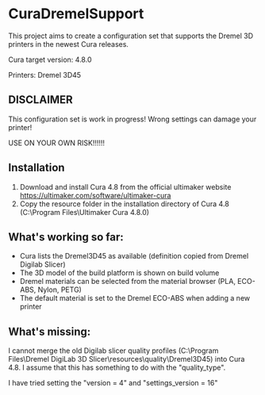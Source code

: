 # CuraDremelSupport
This project aims to create a configuration set that supports the Dremel 3D printers in the newest Cura releases.

Cura target version: 4.8.0

Printers: Dremel 3D45

## DISCLAIMER
This configuration set is work in progress! Wrong settings can damage your printer!

USE ON YOUR OWN RISK!!!!!!

## Installation
1. Download and install Cura 4.8 from the official ultimaker website https://ultimaker.com/software/ultimaker-cura
2. Copy the resource folder in the installation directory of Cura 4.8 (C:\Program Files\Ultimaker Cura 4.8.0\)

## What's working so far:
- Cura lists the Dremel3D45 as available (definition copied from Dremel Digilab Slicer)
- The 3D model of the build platform is shown on build volume
- Dremel materials can be selected from the material browser (PLA, ECO-ABS, Nylon, PETG)
- The default material is set to the Dremel ECO-ABS when adding a new printer

## What's missing:
I cannot merge the old Digilab slicer quality profiles (C:\Program Files\Dremel DigiLab 3D Slicer\resources\quality\Dremel3D45) into Cura 4.8.
I assume that this has something to do with the "quality_type".

I have tried setting the "version = 4" and "settings_version = 16"


